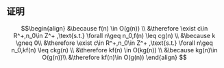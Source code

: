 ## 证明
$$\begin{align}
&\because f(n) \in O(g(n)) \\
&\therefore \exist c\in R^+,n_0\in Z^+ ,\text{s.t.} \forall n\geq n_0,f(n) \leq cg(n) \\
&\because k \gneq 0\\
&\therefore \exist c\in R^+,n_0\in Z^+ ,\text{s.t.} \forall n\geq n_0,kf(n) \leq ckg(n) \\
&\therefore kf(n) \in O(kg(n)) \\
&\because kg(n)\in O(g(n))\\
&\therefore kf(n)\in O(g(n))
\end{align}
$$